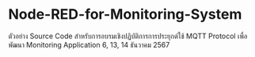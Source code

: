 # Node-RED-for-Monitoring-System
ตัวอย่าง Source Code สำหรับการอบรมเชิงปฏิบัติการการประยุกต์ใช้ MQTT Protocol เพื่อพัฒนา Monitoring Application 6, 13, 14 ธันวาคม 2567
